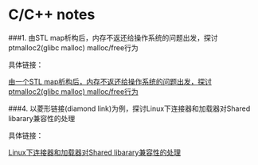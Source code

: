 # C/C++ notes

###1. 由STL map析构后，内存不返还给操作系统的问题出发，探讨ptmalloc2(glibc malloc) malloc/free行为

具体链接：

[由一个STL map析构后，内存不返还给操作系统的问题出发，探讨ptmalloc2(glibc malloc) malloc/free行为](./0001/)



###4. 以菱形链接(diamond link)为例，探讨Linux下连接器和加载器对Shared libarary兼容性的处理

具体链接：

[Linux下连接器和加载器对Shared libarary兼容性的处理](./0004/)
